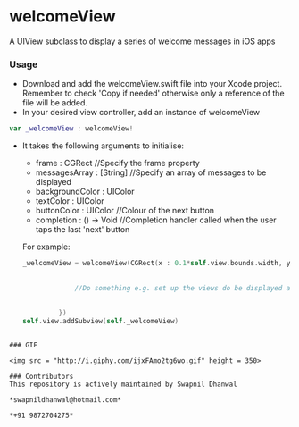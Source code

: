 # welcomeView
A UIView subclass to display a series of welcome messages in iOS apps

### Usage
- Download and add the welcomeView.swift file into your Xcode project. Remember to check 'Copy if needed' otherwise only a reference of the file will be added.
- In your desired view controller, add an instance of welcomeView

```swift
var _welcomeView : welcomeView!
```

- It takes the following arguments to initialise:
  - frame : CGRect //Specify the frame property
  - messagesArray : [String] //Specify an array of messages to be displayed
  - backgroundColor : UIColor
  - textColor : UIColor
  - buttonColor : UIColor //Colour of the next button
  - completion : () -> Void //Completion handler called when the user taps the last 'next' button

  For example:
  ```swift
  _welcomeView = welcomeView(CGRect(x : 0.1*self.view.bounds.width, y : 0.1*self.view.bounds.height, width : 0.8*self.view.bounds.width, height : 0.8*self.view.bounds.height), ["First message!", "Second message!"], getColor(red: 61, green: 78, blue: 245), UIColor.white, UIColor.white, {
                
               
               //Do something e.g. set up the views do be displayed after the welcome view completes.
                    
                    
           })
  self.view.addSubview(self._welcomeView)
```

### GIF

<img src = "http://i.giphy.com/ijxFAmo2tg6wo.gif" height = 350>

### Contributors
This repository is actively maintained by Swapnil Dhanwal

*swapnildhanwal@hotmail.com*

*+91 9872704275*


